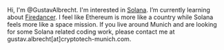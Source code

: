 Hi, I'm @GustavAlbrecht. I'm interested in [Solana](https://github.com/solana-labs/solana). I’m currently learning about [Firedancer](https://github.com/firedancer-io/firedancer). I feel like Ethereum is more like a country while Solana feels more like a space mission. If you live around Munich and are looking for some Solana related coding work, please contact me at gustav.albrecht[at]cryptotech-munich.com.

<!-- 
- 👋 Hi, I’m @GustavAlbrecht
- 👀 I’m interested in Solana
- 🌱 I’m currently learning about Firedancer
- 💞️ I’m looking to collaborate on ...
- 📫 How to reach me ...
--!>
<!---
GustavAlbrecht/GustavAlbrecht is a ✨ special ✨ repository because its `README.md` (this file) appears on your GitHub profile.
You can click the Preview link to take a look at your changes.
--->
